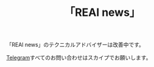 ﻿---
layout: post-ea

group: 技術顧問
title: 「REAl news」
meta: REAl news
logo: real_news.svg
order: 8

category: ea

og: img/og-real-news.jpg

lang: jp
ref: real_news
---

「REAl news」のテクニカルアドバイザーは改善中です。

<a href="https://t.me/chutkoy" target="_blank">Telegram</a>すべてのお問い合わせはスカイプでお願いします。</a>
